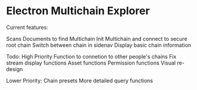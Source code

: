 #  Electron Multichain Explorer


Current features:

Scans Documents to find Multichain
Init Multichain and connect to secure root chain
Switch between chain in sidenav
Display basic chain information

Todo:
High Priority
Function to connetion to other people's chains
Fix stream display functions
Asset functions
Permission functions
Visual re-design

Lower Priority:
Chain presets
More detailed query functions
